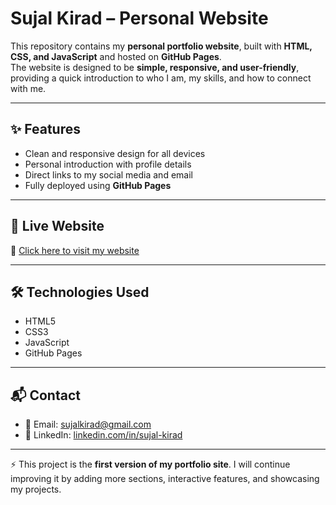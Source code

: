 # Sujal Kirad – Personal Website  

This repository contains my **personal portfolio website**, built with **HTML, CSS, and JavaScript** and hosted on **GitHub Pages**.  
The website is designed to be **simple, responsive, and user-friendly**, providing a quick introduction to who I am, my skills, and how to connect with me.  

---

## ✨ Features  
- Clean and responsive design for all devices  
- Personal introduction with profile details  
- Direct links to my social media and email  
- Fully deployed using **GitHub Pages**  

---

## 🚀 Live Website  
🔗 [Click here to visit my website](https://sujalkirad.github.io/Sujal-portfolio/)  

---

## 🛠️ Technologies Used  
- HTML5  
- CSS3  
- JavaScript  
- GitHub Pages  

---

## 📬 Contact  
- 📧 Email: [sujalkirad@gmail.com](mailto:sujalkirad@gmail.com)  
- 🔗 LinkedIn: [linkedin.com/in/sujal-kirad](https://linkedin.com/in/sujal-kirad)  

---

⚡ This project is the **first version of my portfolio site**. I will continue improving it by adding more sections, interactive features, and showcasing my projects.  
